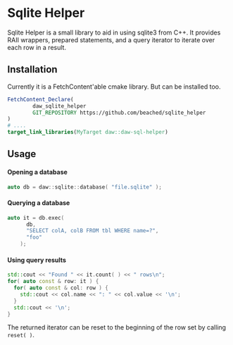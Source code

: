 # Sqlite Helper

Sqlite Helper is a small library to aid in using sqlite3 from C++. It provides RAII wrappers, prepared statements, and a
query iterator to iterate over each row in a result.

## Installation

Currently it is a FetchContent'able cmake library. But can be installed too.

```cmake
FetchContent_Declare(
        daw_sqlite_helper
        GIT_REPOSITORY https://github.com/beached/sqlite_helper
)
# ....
target_link_libraries(MyTarget daw::daw-sql-helper)
```

## Usage

#### Opening a database

```c++
auto db = daw::sqlite::database( "file.sqlite" );
```

#### Querying a database

```c++
auto it = db.exec( 
      db, 
      "SELECT colA, colB FROM tbl WHERE name=?",
      "foo" 
    );
```

#### Using query results

```c++
std::cout << "Found " << it.count( ) << " rows\n";
for( auto const & row: it ) {
  for( auto const & col: row ) {  
    std::cout << col.name << ": " << col.value << '\n';    
  }  
  std::cout << '\n';
}
```

The returned iterator can be reset to the beginning of the row set by calling `reset( )`.
